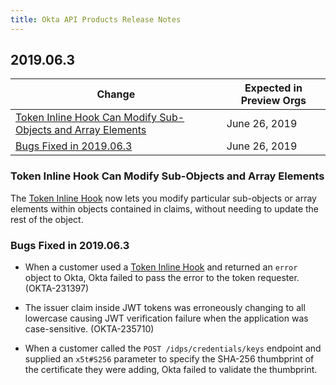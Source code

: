 ```yaml
---
title: Okta API Products Release Notes
---
```


## 2019.06.3

| Change                                                                                                                      | Expected in Preview Orgs |
|-----------------------------------------------------------------------------------------------------------------------------|--------------------------|
| [Token Inline Hook Can Modify Sub-Objects and Array Elements](#token-inline-hook-can-modify-sub-objects-and-array-elements) | June 26, 2019            |
| [Bugs Fixed in 2019.06.3](#bugs-fixed-in-2019-06-3)                                                                         | June 26, 2019            |

### Token Inline Hook Can Modify Sub-Objects and Array Elements

The [Token Inline Hook](/docs/reference/token-hook/) now lets you modify particular sub-objects or array elements within objects contained in claims, without needing to update the rest of the object. <!-- OKTA-227364 -->

### Bugs Fixed in 2019.06.3

* When a customer used a [Token Inline Hook](/docs/reference/token-hook/) and returned an `error` object to Okta, Okta failed to pass the error to the token requester. (OKTA-231397)

* The issuer claim inside JWT tokens was erroneously changing to all lowercase causing JWT verification failure when the application was case-sensitive. (OKTA-235710)

* When a customer called the `POST /idps/credentials/keys` endpoint and supplied an `x5t#S256` parameter to specify the SHA-256 thumbprint of the certificate they were adding, Okta failed to validate the thumbprint.

